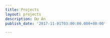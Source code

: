 ```yaml
---
title: Projects
layout: projects
description: Dự Án
publish_date: '2017-11-01T03:00:00.000+00:00'

---
```


